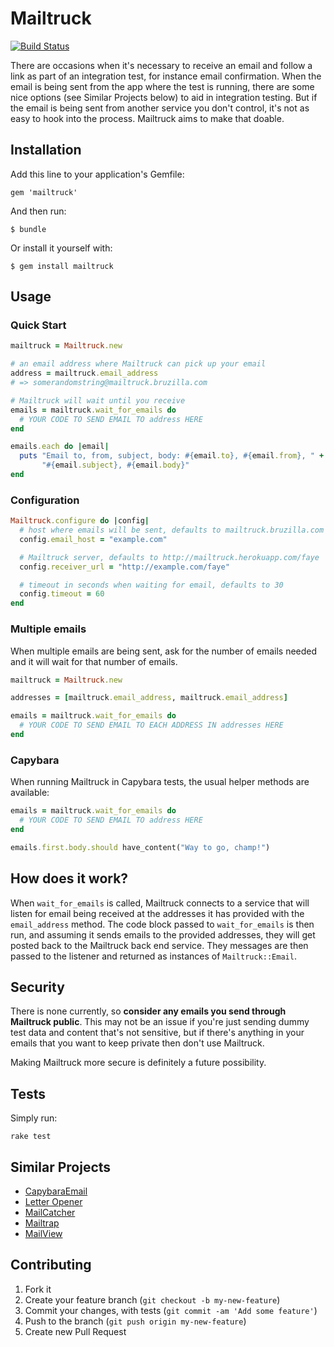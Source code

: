 # Mailtruck

[![Build Status](https://travis-ci.org/CXInc/mailtruck-ruby.png)](https://travis-ci.org/CXInc/mailtruck-ruby)

There are occasions when it's necessary to receive an email and follow a link
as part of an integration test, for instance email confirmation. When the
email is being sent from the app where the test is running, there are some
nice options (see Similar Projects below) to aid in integration testing. But
if the email is being sent from another service you don't control, it's not as
easy to hook into the process. Mailtruck aims to make that doable.

## Installation

Add this line to your application's Gemfile:

    gem 'mailtruck'

And then run:

    $ bundle

Or install it yourself with:

    $ gem install mailtruck

## Usage

### Quick Start 

```ruby
mailtruck = Mailtruck.new

# an email address where Mailtruck can pick up your email
address = mailtruck.email_address
# => somerandomstring@mailtruck.bruzilla.com

# Mailtruck will wait until you receive
emails = mailtruck.wait_for_emails do
  # YOUR CODE TO SEND EMAIL TO address HERE
end

emails.each do |email|
  puts "Email to, from, subject, body: #{email.to}, #{email.from}, " +
       "#{email.subject}, #{email.body}"
end
```

### Configuration

```ruby
Mailtruck.configure do |config|
  # host where emails will be sent, defaults to mailtruck.bruzilla.com
  config.email_host = "example.com"

  # Mailtruck server, defaults to http://mailtruck.herokuapp.com/faye
  config.receiver_url = "http://example.com/faye"

  # timeout in seconds when waiting for email, defaults to 30
  config.timeout = 60
end
```

### Multiple emails

When multiple emails are being sent, ask for the number of emails needed and
it will wait for that number of emails.

```ruby
mailtruck = Mailtruck.new

addresses = [mailtruck.email_address, mailtruck.email_address]

emails = mailtruck.wait_for_emails do
  # YOUR CODE TO SEND EMAIL TO EACH ADDRESS IN addresses HERE
end
```

### Capybara

When running Mailtruck in Capybara tests, the usual helper methods are
available:

```ruby
emails = mailtruck.wait_for_emails do
  # YOUR CODE TO SEND EMAIL TO address HERE
end

emails.first.body.should have_content("Way to go, champ!")
```

## How does it work?

When `wait_for_emails` is called, Mailtruck connects to a service that will
listen for email being received at the addresses it has provided with the
`email_address` method. The code block passed to `wait_for_emails` is then
run, and assuming it sends emails to the provided addresses, they will get
posted back to the Mailtruck back end service. They messages are then passed
to the listener and returned as instances of `Mailtruck::Email`.

## Security

There is none currently, so **consider any emails you send through Mailtruck
public**. This may not be an issue if you're just sending dummy test data and
content that's not sensitive, but if there's anything in your emails that
you want to keep private then don't use Mailtruck.

Making Mailtruck more secure is definitely a future possibility.

## Tests

Simply run:

    rake test

## Similar Projects

- [CapybaraEmail](https://github.com/dockyard/capybara-email)
- [Letter Opener](https://github.com/ryanb/letter_opener)
- [MailCatcher](http://mailcatcher.me/)
- [Mailtrap](http://mailtrap.io/)
- [MailView](https://github.com/37signals/mail_view)

## Contributing

1. Fork it
2. Create your feature branch (`git checkout -b my-new-feature`)
3. Commit your changes, with tests (`git commit -am 'Add some feature'`)
4. Push to the branch (`git push origin my-new-feature`)
5. Create new Pull Request
